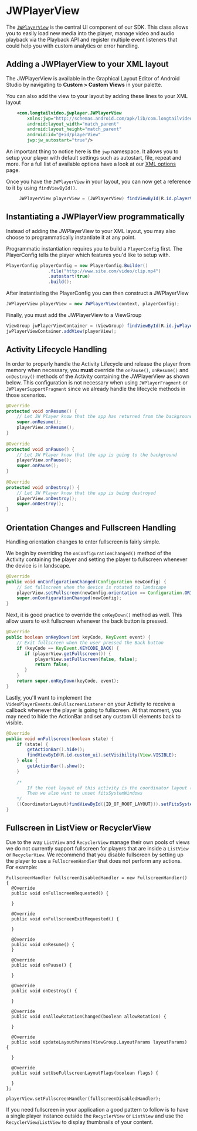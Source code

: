# JWPlayerView

The [`JWPlayerView`](https://developer.jwplayer.com/sdk/android/reference/com/longtailvideo/jwplayer/JWPlayerView.html) is the central UI component of our SDK. This class allows you to easily load new media into the player, manage video and audio playback via the Playback API and register multiple event listeners that could help you with custom analytics or error handling.

## Adding a JWPlayerView to your XML layout

The JWPlayerView is available in the Graphical Layout Editor of Android Studio by navigating to **Custom > Custom Views** in your palette.

You can also add the view to your layout by adding these lines to your XML layout

```xml
	<com.longtailvideo.jwplayer.JWPlayerView
		xmlns:jwp="http://schemas.android.com/apk/lib/com.longtailvideo.jwplayer"
		android:layout_width="match_parent"
		android:layout_height="match_parent"
		android:id="@+id/playerView"
		jwp:jw_autostart="true"/>

```
An important thing to notice here is the `jwp` namespace. It allows you to setup your player with default settings such as autostart, file, repeat and more. For a full list of available options have a look at our [XML options](https://developer.jwplayer.com/sdk/android/docs/developer-guide/customization/xml-options-and-playerconfig/) page.

Once you have the `JWPlayerView` in your layout, you can now get a reference to it by using `findViewById()`.

```java
	 JWPlayerView playerView = (JWPlayerView) findViewById(R.id.playerView);

```

## Instantiating a JWPlayerView programmatically

Instead of adding the JWPlayerView to your XML layout, you may also choose to programmatically instantiate it at any point.

Programmatic instantiation requires you to build a `PlayerConfig` first. The PlayerConfig tells the player which features you'd like to setup with.

```java
PlayerConfig playerConfig = new PlayerConfig.Builder()
				.file("http://www.site.com/video/clip.mp4")
				.autostart(true)
				.build();
```

After instantiating the PlayerConfig you can then construct a JWPlayerView

```java
JWPlayerView playerView = new JWPlayerView(context, playerConfig);
```

Finally, you must add the JWPlayerView to a ViewGroup

```java
ViewGroup jwPlayerViewContainer = (ViewGroup) findViewById(R.id.jwPlayerContainer);
jwPlayerViewContainer.addView(playerView);
```

## Activity Lifecycle Handling 

In order to properly handle the Activity Lifecycle and release the player from memory when necessary, you **must** override the `onPause()`, `onResume()` and `onDestroy()` methods of the Activity containing the JWPlayerView as shown below. This configuration is not necessary when using `JWPlayerFragment` or `JWPlayerSupportFragment` since we already handle the lifecycle methods in those scenarios.

```java
@Override
protected void onResume() {
    // Let JW Player know that the app has returned from the background
    super.onResume();
    playerView.onResume();
}
	
@Override
protected void onPause() {
    // Let JW Player know that the app is going to the background
    playerView.onPause();
    super.onPause();
}
	
@Override
protected void onDestroy() {
    // Let JW Player know that the app is being destroyed
    playerView.onDestroy();
    super.onDestroy();
}
```

## Orientation Changes and Fullscreen Handling

Handling orientation changes to enter fullscreen is fairly simple. 

We begin by overriding the `onConfigurationChanged()` method of the Activity containing the player and setting the player to fullscreen whenever the device is in landscape.

```java
@Override
public void onConfigurationChanged(Configuration newConfig) {
    // Set fullscreen when the device is rotated to landscape
    playerView.setFullscreen(newConfig.orientation == Configuration.ORIENTATION_LANDSCAPE, true);
    super.onConfigurationChanged(newConfig);
}
```

Next, it is good practice to override the `onKeyDown()` method as well. This allow users to exit fullscreen whenever the back button is pressed.

```java
@Override
public boolean onKeyDown(int keyCode, KeyEvent event) {
    // Exit fullscreen when the user pressed the Back button
    if (keyCode == KeyEvent.KEYCODE_BACK) {
       if (playerView.getFullscreen()) {
           playerView.setFullscreen(false, false);
           return false;
       }
    }
    return super.onKeyDown(keyCode, event);
}
```

Lastly, you'll want to implement the `VideoPlayerEvents.OnFullscreenListener` on your Activity to receive a callback whenever the player is going to fullscreen. At that moment, you may need to hide the ActionBar and set any custom UI elements back to visible.

```java
@Override
public void onFullscreen(boolean state) {
    if (state) {
        getActionBar().hide();
        findViewById(R.id.custom_ui).setVisibility(View.VISIBLE);
    } else {
        getActionBar().show();
    }
    
    /*
        If the root layout of this activity is the coordinator layout (default for new projects created in Android Studio 2.0+)
        Then we also want to unset fitsSystemWindows
    */
    ((CoordinatorLayout)findViewById({ID_OF_ROOT_LAYOUT})).setFitsSystemWindows(!state);
}
```

Fullscreen in ListView or RecyclerView
--------------------------------------

Due to the way `ListView` and `RecyclerView` manage their own pools of views we do not currently support fullscreen for players that are inside a `ListView` or `RecyclerView`.  We recommend that you disable fullscreen by setting up the player to use a `FullscreenHandler` that does not perform any actions.  For example:

```
FullscreenHandler fullscreenDisabledHandler = new FullscreenHandler() {
  @Override
  public void onFullscreenRequested() {

  }

  @Override
  public void onFullscreenExitRequested() {

  }

  @Override
  public void onResume() {
  }

  @Override
  public void onPause() {

  }

  @Override
  public void onDestroy() {

  }

  @Override
  public void onAllowRotationChanged(boolean allowRotation) {

  }

  @Override
  public void updateLayoutParams(ViewGroup.LayoutParams layoutParams) {

  }

  @Override
  public void setUseFullscreenLayoutFlags(boolean flags) {

  }
};

playerView.setFullscreenHandler(fullscreenDisabledHandler);
```

If you need fullscreen in your application a good pattern to follow is to have a single player instance outside the `RecyclerView` or `ListView` and use the `RecyclerView`/`ListView` to display thumbnails of your content.

